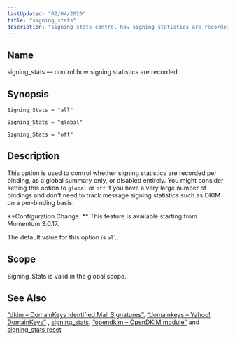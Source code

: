 ```yaml
---
lastUpdated: "02/04/2020"
title: "signing_stats"
description: "signing stats control how signing statistics are recorded Signing Stats all Signing Stats global Signing Stats off This option is used to control whether signing statistics are recorded per binding as a global summary only or disabled entirely You might consider setting this option to global or off if you..."
---
```


<a name="conf.ref.signing_stats"></a> 
## Name

signing_stats — control how signing statistics are recorded

## Synopsis

`Signing_Stats = "all"`

`Signing_Stats = "global"`

`Signing_Stats = "off"`

<a name="idp11727024"></a> 
## Description

This option is used to control whether signing statistics are recorded per binding, as a global summary only, or disabled entirely. You might consider setting this option to `global` or `off` if you have a very large number of bindings and don't need to track message signing statistics such as DKIM on a per-binding basis.

**Configuration Change. ** This feature is available starting from Momentum 3.0.17.

The default value for this option is `all`.

<a name="idp11733776"></a> 
## Scope

Signing_Stats is valid in the global scope.

<a name="idp11735408"></a> 
## See Also

[“dkim – DomainKeys Identified Mail Signatures”](/momentum/3/3-reference/modules-dkim), [“domainkeys – Yahoo! DomainKeys”](/momentum/3/3-reference/3-reference-modules-domainkeys) , [signing_stats](/momentum/3/3-reference/3-reference-console-commands-signing-stats), [“opendkim – OpenDKIM module”](/momentum/3/3-reference/3-reference-modules-opendkim) and [signing_stats reset](/momentum/3/3-reference/3-reference-console-commands-signing-stats-reset)